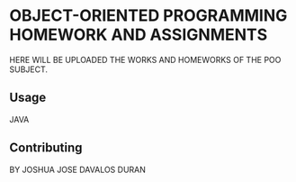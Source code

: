 # OBJECT-ORIENTED PROGRAMMING HOMEWORK AND ASSIGNMENTS

HERE WILL BE UPLOADED THE WORKS AND HOMEWORKS OF THE POO SUBJECT.

## Usage

JAVA

## Contributing

BY JOSHUA JOSE DAVALOS DURAN
